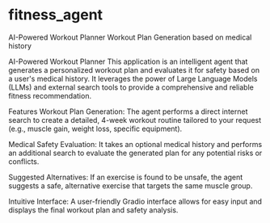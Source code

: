 # fitness_agent
AI-Powered Workout Planner Workout Plan Generation based on medical history

AI-Powered Workout Planner
This application is an intelligent agent that generates a personalized workout plan and evaluates it for safety based on a user's medical history. It leverages the power of Large Language Models (LLMs) and external search tools to provide a comprehensive and reliable fitness recommendation.

Features
Workout Plan Generation: The agent performs a direct internet search to create a detailed, 4-week workout routine tailored to your request (e.g., muscle gain, weight loss, specific equipment).

Medical Safety Evaluation: It takes an optional medical history and performs an additional search to evaluate the generated plan for any potential risks or conflicts.

Suggested Alternatives: If an exercise is found to be unsafe, the agent suggests a safe, alternative exercise that targets the same muscle group.

Intuitive Interface: A user-friendly Gradio interface allows for easy input and displays the final workout plan and safety analysis.
